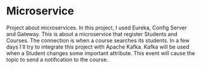 # Microservice
Project about microservices. In this project, I used Eureka, Config Server and Gateway.
This is about a microservice that register Students and Courses. The connection is when a course searches its students. 
In a few days I´ll try to integrate this project with Apache Kafka. Kafka will be used when a Student changes some important attribute. This event will cause the topic to send a notification to the course.
